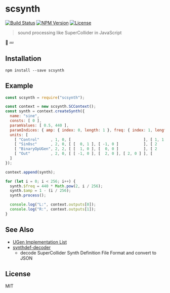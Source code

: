 # scsynth
[![Build Status](http://img.shields.io/travis/mohayonao/scsynth.svg?style=flat-square)](https://travis-ci.org/mohayonao/scsynth)
[![NPM Version](http://img.shields.io/npm/v/scsynth.svg?style=flat-square)](https://www.npmjs.org/package/scsynth)
[![License](http://img.shields.io/badge/license-MIT-brightgreen.svg?style=flat-square)](http://mohayonao.mit-license.org/)

> sound processing like SuperCollider in JavaScript

:construction_worker: :zzz:

## Installation

```
npm install --save scsynth
```

## Example

```js
const scsynth = require("scsynth");

const context = new scsynth.SCContext();
const synth = context.createSynth({
  name: "sine",
  consts: [ 0 ],
  paramValues: [ 0.5, 440 ],
  paramIndices: { amp: { index: 0, length: 1 }, freq: { index: 1, length: 1 } },
  units: [
    [ "Control"     , 1, 0, [                                ], [ 1, 1 ] ],
    [ "SinOsc"      , 2, 0, [ [  0, 1 ], [ -1, 0 ]           ], [ 2    ] ],
    [ "BinaryOpUGen", 2, 2, [ [  1, 0 ], [  0, 0 ]           ], [ 2    ] ],
    [ "Out"         , 2, 0, [ [ -1, 0 ], [  2, 0 ], [ 2, 0 ] ], [      ] ]
  ]
});

context.append(synth);

for (let i = 0; i < 256; i++) {
  synth.$freq = 440 * Math.pow(2, i / 256);
  synth.$amp = 1 - (i / 256);
  synth.process();

  console.log("L:", context.outputs[0]);
  console.log("R:", context.outputs[1]);
}
```

## See Also

- [UGen Implementation List](https://github.com/mohayonao/scsynth/wiki/UGen-Implementation-List)
- [synthdef-decoder](https://github.com/mohayonao/synthdef-decoder)
  - decode SuperCollider Synth Definition File Format and convert to JSON

## License

MIT
